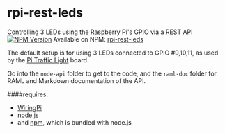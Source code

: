 # rpi-rest-leds
Controlling 3 LEDs using the Raspberry Pi's GPIO via a REST API
[![NPM Version](http://img.shields.io/npm/v/rpi-rest-leds.svg)](https://www.npmjs.com/package/rpi-rest-leds)
Available on NPM: [rpi-rest-leds](https://www.npmjs.com/package/rpi-rest-leds)

The default setup is for using 3 LEDs connected to GPIO #9,10,11, as used by the [Pi Traffic Light](http://lowvoltagelabs.com/products/pi-traffic/) board.

Go into the `node-api` folder to get to the code, and the `raml-doc` folder for RAML and Markdown documentation of the API.

####requires: 
  - [WiringPi](http://wiringpi.com/)
  - [node.js](https://nodejs.org/)
  - and [npm](https://www.npmjs.com/), which is bundled with node.js


